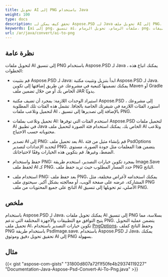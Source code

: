 ```yaml
---
title: تحويل AI إلى PNG باستخدام Java
weight: 100
type: docs
description: تحقق كيف يمكن لـ Aspose.PSD لـ Java تحويل ملف AI إلى PNG.
keywords: [ai إلى png، تنسيق ai، ملفات الرسام، تحويل الرسام، png، واجهة برمجة التطبيقات psd، جافا، مثال على الشيفرة]
url: /ar/java/convert/ai-to-png
---
```


## **نظرة عامة**
لتحويل ملفات AI إلى تنسيق PNG باستخدام Aspose.PSD لـ Java ، يمكنك اتباع هذه الخطوات:

- قم بتثبيت Aspose.PSD لـ Java: ابدأ بتنزيل وتثبيت مكتبة Aspose.PSD لـ Java. يمكنك تضمينها كتبعية في مشروعك عن طريق إضافتها إلى تكوين Maven أو Gradle الخاص بك أو من خلال تضمين ملف JAR يدويًا.

- استيراد الوحدات اللازمة: بمجرد أن تضيف مكتبة Aspose.PSD إلى مشروعك ، استورد الفئات اللازمة في شيفرتك الخاصة بالجافا. تشمل هذه الفئات تلك المطلوبة لتحميل وتلاعب ملفات AI ، بالإضافة إلى تصديرها إلى تنسيق PNG.

- تحميل وتلاعب بملفات AI: استخدم الفئات التي توفرها Aspose.PSD لتحميل ملفات AI في تطبيق Java الخاص بك. يمكنك استخدام فئة الصورة لتحميل ملف AI وتلاعب محتوياته حسب الاحتياج.

- تصدير AI إلى PNG: بعد تحميل ملف AI، قم بإنشاء مثيل من فئة PsdOptions لتحديد الإعدادات لتصدير PNG. يتضمن هذا المعلمات مثل جودة الصورة، مستوى الضغط، وغيرها. قم بتكوين هذه الخيارات وفقًا لاحتياجاتك.

- حفظ واستخدام PNG: بمجرد تكوين خيارات التصدير، استخدم طريقة Image.Save لحفظ ملف AI كـ PNG. حدد المسار المطلوب حيث تريد حفظ ملف PNG الناتج.

- استخدام ملف PNG: بعد حفظ ملف PNG، يمكنك استخدامه لأغراض مختلفة، مثل المشاركة، عرضه على صفحة الويب، أو معالجته بشكل أكبر. سيحتوي ملف PNG الناتج على جميع المحتويات من ملف AI الأصلي، تم تحويلها إلى تنسيق PNG.

## **ملخص**
باستخدام Aspose.PSD لـ Java، يمكنك تحويل ملفات AI إلى تنسيق PNG بسلاسة، مما يتيح التوافق مع التطبيقات والأجهزة المختلفة التي تدعم PNG. يتضمن عملية التحويل تحميل ملف AI، تكوين خيارات التصدير باستخدام [PngOptions](https://reference.aspose.com/psd/java/com.aspose.psd.imageoptions/pngoptions/)، وحفظ الناتج كملف PNG باستخدام طريقة PsdImage.save. باستخدام Aspose.PSD لـ Java، يمكنك تحقيق تحويل دقيق وموثوق AI إلى PNG بسهولة.

## **مثال**
{{< gist "aspose-com-gists" "31800d807a72f1f50fe4b29374119227" "Documentation-Java-Aspose-Psd-Convert-Ai-To-Png.java" >}}